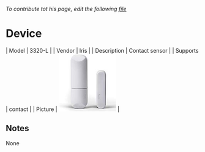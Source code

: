 
*To contribute tot his page, edit the following
[file](https://github.com/Koenkk/zigbee2mqtt.io/blob/master/docgen/device_page_notes.js)*

# Device

| Model | 3320-L  |
| Vendor  | Iris  |
| Description | Contact sensor |
| Supports | contact |
| Picture | ![../images/devices/3320-L.jpg](../images/devices/3320-L.jpg) |

## Notes

None
